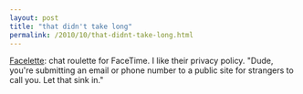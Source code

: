 ```yaml
---
layout: post
title: "that didn't take long"
permalink: /2010/10/that-didnt-take-long.html
---
```


<p><a href="http://facelette.com/">Facelette</a>: chat roulette for FaceTime.  I like their privacy policy.  &quot;Dude, you&#39;re submitting an email or phone number to a public site for strangers to call you. Let that sink in.&quot;</p>


